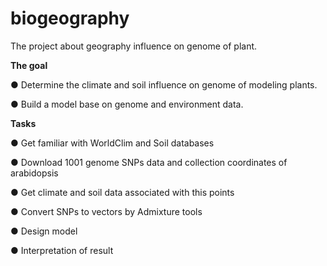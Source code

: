 # biogeography
The project about geography influence on genome of plant.

**The goal**

   ● Determine the climate and soil influence on genome of
modeling plants.

   ● Build a model base on genome and environment data.
  
**Tasks**

  ● Get familiar with WorldClim and Soil databases
  
  ● Download 1001 genome SNPs data and collection coordinates of arabidopsis
  
  ● Get climate and soil data associated with this points
  
  ● Convert SNPs to vectors by Admixture tools
  
  ● Design model
  
  ● Interpretation of result
